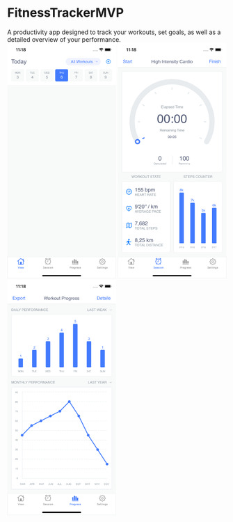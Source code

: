 # FitnessTrackerMVP

A productivity app designed to track your workouts, set goals, as well as a detailed overview of your performance.
<br>
<img src="https://github.com/Sterrvac/FitnessTrackerMVP/blob/main/Image/1.png" width="250"> <img src="https://github.com/Sterrvac/FitnessTrackerMVP/blob/main/Image/2.png" width="250"> <img src="https://github.com/Sterrvac/FitnessTrackerMVP/blob/main/Image/3.png" width="250">
